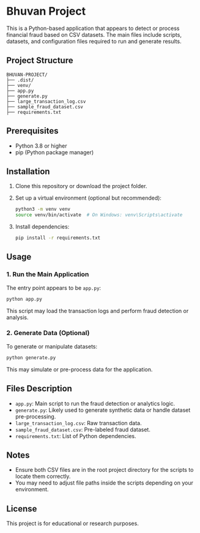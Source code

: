 # Bhuvan Project

This is a Python-based application that appears to detect or process financial fraud based on CSV datasets. The main files include scripts, datasets, and configuration files required to run and generate results.

## Project Structure

```
BHUVAN-PROJECT/
├── .dist/
├── venv/
├── app.py
├── generate.py
├── large_transaction_log.csv
├── sample_fraud_dataset.csv
├── requirements.txt
```

## Prerequisites

* Python 3.8 or higher
* pip (Python package manager)

## Installation

1. Clone this repository or download the project folder.
2. Set up a virtual environment (optional but recommended):

   ```bash
   python3 -m venv venv
   source venv/bin/activate  # On Windows: venv\Scripts\activate
   ```
3. Install dependencies:

   ```bash
   pip install -r requirements.txt
   ```

## Usage

### 1. Run the Main Application

The entry point appears to be `app.py`:

```bash
python app.py
```

This script may load the transaction logs and perform fraud detection or analysis.

### 2. Generate Data (Optional)

To generate or manipulate datasets:

```bash
python generate.py
```

This may simulate or pre-process data for the application.

## Files Description

* `app.py`: Main script to run the fraud detection or analytics logic.
* `generate.py`: Likely used to generate synthetic data or handle dataset pre-processing.
* `large_transaction_log.csv`: Raw transaction data.
* `sample_fraud_dataset.csv`: Pre-labeled fraud dataset.
* `requirements.txt`: List of Python dependencies.

## Notes

* Ensure both CSV files are in the root project directory for the scripts to locate them correctly.
* You may need to adjust file paths inside the scripts depending on your environment.

## License

This project is for educational or research purposes.

